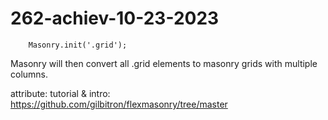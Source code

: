 # 262-achiev-10-23-2023

        Masonry.init('.grid');
Masonry will then convert all .grid elements to masonry grids with multiple columns.

attribute: 
tutorial & intro:
https://github.com/gilbitron/flexmasonry/tree/master
